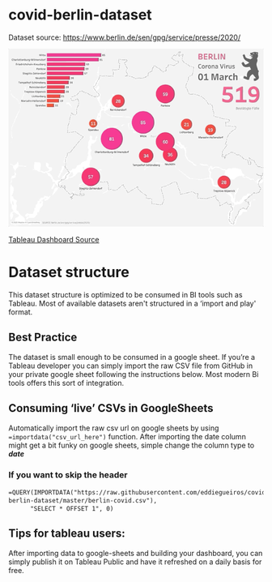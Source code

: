 # covid-berlin-dataset
Dataset source: https://www.berlin.de/sen/gpg/service/presse/2020/

![](dashboard.gif)

[Tableau Dashboard Source](https://public.tableau.com/profile/eddie3094#!/vizhome/CoronaVirusCovid-Berlin/CoronaVirus-Berlin "made by the author")

# Dataset structure
This dataset structure is optimized to be consumed in BI tools such as Tableau. Most of available datasets aren't structured in a ‘import and play' format. 

## Best Practice
The dataset is small enough to be consumed in a google sheet. If you’re a Tableau developer you can simply import the raw CSV file from GitHub in your private google sheet following the instructions below. Most modern Bi tools offers this sort of integration.

## Consuming ‘live’ CSVs in GoogleSheets
Automatically import the raw csv url on google sheets by using `=importdata("csv_url_here")` function.
After importing the date column might get a bit funky on google sheets, simple change the column type to ***date***

### If you want to skip the header
```
=QUERY(IMPORTDATA("https://raw.githubusercontent.com/eddiegueiros/covid-berlin-dataset/master/berlin-covid.csv"),
      "SELECT * OFFSET 1", 0)
```

## Tips for tableau users:
After importing data to google-sheets and building your dashboard, you can simply publish it  on Tableau Public and have it refreshed on a daily basis for free.

